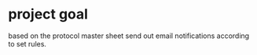 # project goal
based on the protocol master sheet send out email notifications according to set rules.
